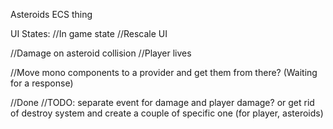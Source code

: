 Asteroids ECS thing

UI States:
//In game state
//Rescale UI

//Damage on asteroid collision
//Player lives

//Move mono components to a provider and get them from there? (Waiting for a response)

//Done
//TODO: separate event for damage and player damage? or get rid of destroy system and create a couple of specific one (for player, asteroids)